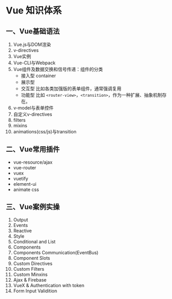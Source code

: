 # Vue 知识体系

## 一、Vue基础语法
1. Vue.js与DOM渲染
2. v-directives
3. Vue实例
4. Vue-CLI与Webpack
5. Vue组件及数据交换和信号传递：组件的分类
    - 接入型 container
    - 展示型
    - 交互型 比如各类加强版的表单组件，通常强调复用
    - 功能型 比如 `<router-view>`，`<transition>`，作为一种扩展、抽象机制存在。
7. v-model与表单控件
8. 自定义v-directives
9. filters
10. mixins
11. animations(css/js)与transition


## 二、Vue常用插件
- vue-resource/ajax
- vue-router
- vuex
- vuetify
- element-ui
- animate css 


## 三、Vue案例实操
1. Output
2. Events
3. Reactive
4. Style
5. Conditional and List
6. Components
7. Components Communication(EventBus)
8. Component Slots
9. Custom Directives
10. Custom Filters
11. Custom Minxins
12. Ajax & Firebase
13. VueX & Authentication with token
14. Form Input Validition

